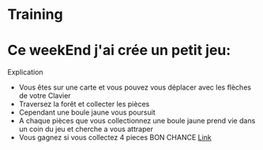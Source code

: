 # Training
# Ce weekEnd j'ai crée un petit jeu:
Explication
* Vous êtes sur une carte et vous pouvez vous déplacer avec les flèches de votre Clavier
* Traversez la forêt et collecter les pièces
* Cependant une boule jaune vous poursuit
* A chaque pièces que vous collectionnez une boule jaune prend vie dans un coin du jeu  et cherche a vous attraper
* Vous gagnez si vous collectez 4 pieces
      BON CHANCE
[Link](https://bruxellesflorian.github.io/entrainement/)
